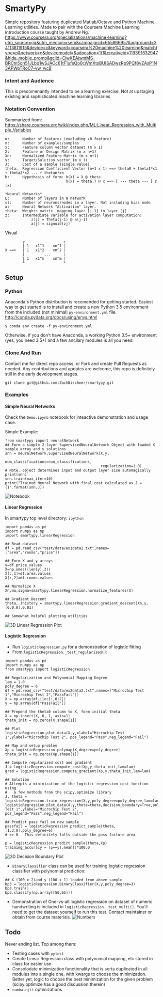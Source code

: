 
# SmartyPy
Simple repository featuring duplicated Matlab/Octave and Python Machine Learning utilities. Made to pair with the Coursera Machine Learning introduction course taught by Andrew Ng.
https://www.coursera.org/specializations/machine-learning?utm_source=gg&utm_medium=sem&campaignid=655866957&adgroupid=34113811915&device=c&keyword=coursera%20machine%20learning&matchtype=p&network=g&devicemodel=&adpostion=1t1&creativeid=119391632947&hide_mobile_promo&gclid=CjwKEAjwmMS-BRCm5dn51JLbp1wSJACc61tF1ufsQo0cWmXtoBUISADwzRp9PQf8vZAxP1N3APWpTRoC7-vw_wcB

### Intent and Audience
This is predomenantly intended to be a learning exercise. Not at upstaging existing and sophisticated machine learning libraries

### Notation Convention
Summarized from: https://share.coursera.org/wiki/index.php/ML:Linear_Regression_with_Multiple_Variables

    n:      Number of features (excluding x0 feature)
    m:      Number of examples/samples
    x:      Feature column vector dataset (m x 1)
    X:      Feature or Design Matrix (m x n+1)
    Xn:     Normalized Feature Matrix (m x n+1)
    y:      Target/Solution vector (m x 1)
    J:      Cost of a sample (single value)
    theta:  Regression Coefficient Vector (n+1 x 1) ==> theta0 + theta1*x1 + theta2*x2 ... + thetan*xn
    h:      Hypothesis of form: h(X) = X @ theta
                                h(x) = theta.T @ x ==> [ --- theta --- ] @ [x]

    *Neural Networks*
    L:      Number of layers in a network
    sl:     Number of neurons/nodes in a layer. Not including bias node
    a:      Neural Network "Activation" layer.
    theta:  Weights matrix  mapping layer [j-1] to layer [j]
    z:      Intermediate variable for activation layer computation:
                z(j) = Theta(j-1) @ a(j-1)
                a(j) = sigmoid(zj)

Visual

            ┌                  ┐
            | 1   x1^1    xn^1 |
    X ==>   | 1   x1^2    xn^2 |
            |         ...      |
            | 1   x1^m    xn^m |
            └                  ┘


## Setup

### Python
Anaconda's Python distribution is recomended for getting started. Easiest way to get started is to install and create a new Python 3.5 environment from the included (not minimal) `py-environment.yml` file. 
http://conda.pydata.org/docs/using/envs.html

```
$ conda env create -f py-environment.yml
```
Otherwise, if you don't have Anaconda, a working Python 3.5+ environment (yes, you need 3.5+) and a few ancilary modules is all you need. 

### Clone And Run
Contact me for direct repo access, or Fork and create Pull Requests as needed. Any contributions and updates are welcome, this repo is definitely still in the early development stages. 
```
git clone git@github.com:ZachDischner/smartypy.git
```

### Examples
#### Simple Neural Networks
Check the `Demo.ipynb` notebook for inteactive demonstration and usage case. 

Simple Example:
```
from smartypy import neuralNetwork
## Form a simple 2-layer SupervisedNeuralNetwork Object with loaded X sample array and y solutions
snn = neuralNetwork.SupervisedNeuralNetwork(X,y, 
                                            num_classifications=num_classifications, 
                                            regularization=1.0)
# Note, object determines input and output layer size automagically
print(snn)
snn.train(max_iter=10)
print("Trained Neural Network with final cost calculated as J = {}".format(snn.J))
```
![Notebook](http://i.imgur.com/fk2c6cz.png)

#### Linear Regression
In smartypy top level directory: `ipython`
```
import pandas as pd
import numpy as np
import smartypy.linearRegression

## Read dataset
df = pd.read_csv("test/data/ex1data2.txt",names=["area","rooms","price"])

## Form X and y arrays
y=df.price.values
X=np.ones((len(y),3))
X[:,1]=df.area.values
X[:,2]=df.rooms.values

## Normalize X 
Xn,mu,sigma=smartypy.linearRegression.normalize_features(X)

## Gradient Descent
theta, Jhistory = smartypy.linearRegression.gradient_descent(Xn,y,[0,0,0],0.01)

## Somewhat helpful plotting utilities
```
![3D Linear Regression Plot](http://i.imgur.com/LrzZcv5.png)

#### Logistic Regression
* Run `logisticRegression.py` for a demonstration of logistic fitting
* From `logisticRegression._test_regularized()`:
```
import pandas as pd
import numpy as np
from smartypy import logisticRegression 

## Regularization and Polynomial Mapping Degree
lam = 1.0
poly_degree = 6
df = pd.read_csv("test/data/ex2data2.txt",names=["Microchip Test 1","Microchip Test 2","PassFail"])
X = np.array(df.iloc[:,0:2])
y = np.array(df["PassFail"])

## Prepend the theta0 column to X, form initial theta
X = np.insert(X, 0, 1, axis=1)
theta_init = np.zeros(X.shape[1])

## Plot
logisticRegression.plot_data(X,y,xlabel="Microchip Test 1",ylabel="Microchip Test 2", pos_legend="Pass",neg_legend="Fail")

## Map and setup problem
Xp = logisticRegression.polymap(X,degree=poly_degree)
theta_init = np.zeros(Xp.shape[1])

## Compute regularized cost and gradient
J = logisticRegression.compute_cost(Xp,y,theta_init,lam=lam)
grad = logisticRegression.compute_gradient(Xp,y,theta_init,lam=lam)

## Solution
# Attempts a minimization of the logistic regression cost function using 
#   a few methods from the scipy.optimize library
J, theta = logisticRegression.train_regression(X,y,poly_degree=poly_degree,lam=lam)
logisticRegression.plot_data(X,y,theta=theta,decision_boundary=True,poly_degree=poly_degree,xlabel="Microchip Test 1",ylabel="Microchip Test 2", pos_legend="Pass",neg_legend="Fail")

## Predict pass fail on new sample
passfail = logisticRegression.predict_sample(theta, [1,3,0],poly_degree=6)
# >> 0   This definitely falls outside the pass failure area

p = logisticRegression.predict_sample(theta,Xp)
training_accuracy = (p==y).mean()*100.0
```
![2D Decision Boundary Plot](http://i.imgur.com/CquuS0X.png)

* `BinaryClassifier` class can be used for training logistic regression classifier with polynomial prediction:
```
## X (100 x 2)and y (100 x 1) loaded from above sample
bp3 = logisticRegression.BinaryClassifier(X,y,poly_degree=3)
bp3.train()
bp3.classify(np.array([50,65]))
```

* Demonstration of One-vs-all logistic regression on dataset of numeric handwriting is included in `logisticRegression._test_multi()`. You'll need to get the dataset yourself to run this test. Contact maintainer or obtain from course materials.
![Numbers](http://i.imgur.com/t0xvK79.png)

## Todo
Never ending list. Top among them:

* Testing cases with `pytest` 
* Create Linear Regression class with polynomial mapping, etc stored in class for easier use
* Consolodate minimization functionality that is sorta duplicated in all modules into a single one, with kwargs to choose the minimization. Better yet, logic to choose the best minimization for the given problem (scipy.optimize has a good discussion therein)
* `numba.njit` optimizations

        
